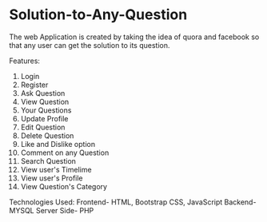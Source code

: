 # Solution-to-Any-Question

The web Application is created by taking the idea of quora and facebook so that any user can get the solution to its question.

Features:

1. Login
2. Register
3. Ask Question
4. View Question
5. Your Questions
6. Update Profile
7. Edit Question
8. Delete Question
9. Like and Dislike option
10. Comment on any Question
11. Search Question
12. View user's Timelime
13. View user's Profile
14. View Question's Category

Technologies Used: Frontend- HTML, Bootstrap CSS, JavaScript
                   Backend- MYSQL
                   Server Side- PHP
